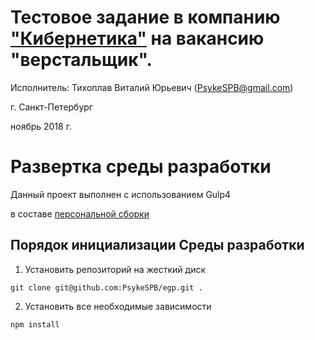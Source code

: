 # Тестовое задание в компанию ["Кибернетика"](webcenter.pro) на вакансию "верстальщик".

Исполнитель: Тихоплав Виталий Юрьевич ([PsykeSPB@gmail.com](mailto:psykespb@gmal.com))

г. Санкт-Петербург

ноябрь 2018 г.

# Развертка среды разработки

Данный проект выполнен с использованием Gulp4

в составе [персональной сборки](https://github.com/PsykeSPB/gep)

## Порядок инициализации Среды разработки

1. Установить репозиторий на жесткий диск

```
git clone git@github.com:PsykeSPB/egp.git .
```

2. Установить все необходимые зависимости

```
npm install
```
